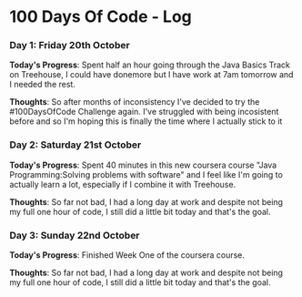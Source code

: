 # 100 Days Of Code - Log

### Day 1: Friday 20th October

**Today's Progress**: Spent half an hour going through the Java Basics Track on Treehouse, I could have donemore but I have work at 7am tomorrow and I needed the rest.

**Thoughts**:  So after months of inconsistency I've decided to try the #100DaysOfCode Challenge again. I've struggled with being incosistent before and so I'm hoping this is finally the time where I actually stick to it 

### Day 2: Saturday 21st October

**Today's Progress**: Spent 40 minutes in this new coursera course "Java Programming:Solving problems with software" and I feel like I'm going to actually learn a lot, especially if I combine it with Treehouse. 

**Thoughts**:  So far not bad, I had a long day at work and despite not being my full one hour of code, I still did a little bit today and that's the goal. 

### Day 3: Sunday 22nd October

**Today's Progress**: Finished Week One of the coursera course.

**Thoughts**:  So far not bad, I had a long day at work and despite not being my full one hour of code, I still did a little bit today and that's the goal. 
